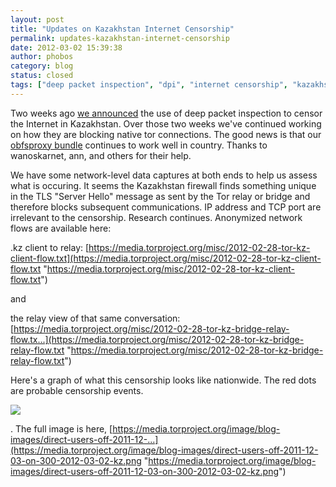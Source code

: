 ```yaml
---
layout: post
title: "Updates on Kazakhstan Internet Censorship"
permalink: updates-kazakhstan-internet-censorship
date: 2012-03-02 15:39:38
author: phobos
category: blog
status: closed
tags: ["deep packet inspection", "dpi", "internet censorship", "kazakhstan", "network data"]
---
```


Two weeks ago [we announced](https://blog.torproject.org/blog/kazakhstan-upgrades-censorship-deep-packet-inspection) the use of deep packet inspection to censor the Internet in Kazakhstan. Over those two weeks we've continued working on how they are blocking native tor connections. The good news is that our [obfsproxy bundle](https://www.torproject.org/projects/obfsproxy.html.en) continues to work well in country. Thanks to wanoskarnet, ann, and others for their help.

We have some network-level data captures at both ends to help us assess what is occuring. It seems the Kazakhstan firewall finds something unique in the TLS "Server Hello" message as sent by the Tor relay or bridge and therefore blocks subsequent communications. IP address and TCP port are irrelevant to the censorship. Research continues. Anonymized network flows are available here:

.kz client to relay: [https://media.torproject.org/misc/2012-02-28-tor-kz-client-flow.txt](https://media.torproject.org/misc/2012-02-28-tor-kz-client-flow.txt "https://media.torproject.org/misc/2012-02-28-tor-kz-client-flow.txt")

and

the relay view of that same conversation: [https://media.torproject.org/misc/2012-02-28-tor-kz-bridge-relay-flow.tx...](https://media.torproject.org/misc/2012-02-28-tor-kz-bridge-relay-flow.txt "https://media.torproject.org/misc/2012-02-28-tor-kz-bridge-relay-flow.txt")

Here's a graph of what this censorship looks like nationwide. The red dots are probable censorship events.  

[![](https://media.torproject.org/image/blog-images/direct-users-off-2011-12-03-on-300-2012-03-02-kz.png)](https://media.torproject.org/image/blog-images/direct-users-off-2011-12-03-on-300-2012-03-02-kz.png)

. The full image is here, [https://media.torproject.org/image/blog-images/direct-users-off-2011-12-...](https://media.torproject.org/image/blog-images/direct-users-off-2011-12-03-on-300-2012-03-02-kz.png "https://media.torproject.org/image/blog-images/direct-users-off-2011-12-03-on-300-2012-03-02-kz.png")
